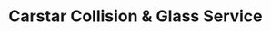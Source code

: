 ---
title: "Carstar Collision & Glass Service"
url: /calgary/carstar-collision-and-glass-service/
shop: car repair
---